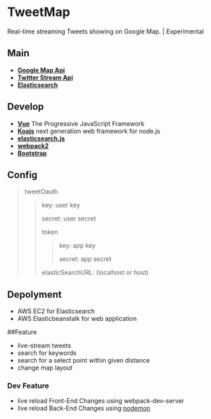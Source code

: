 # TweetMap
Real-time streaming Tweets showing on Google Map. | Experimental

## Main
* [**Google Map Api**](https://developers.google.com/maps/documentation/javascript/)
* [**Twitter Stream Api**](https://dev.twitter.com/streaming/overview)
* [**Elasticsearch**](https://www.elastic.co/)

## Develop
* [**Vue**](https://vuejs.org/) The Progressive
JavaScript Framework
* [**Koajs**](http://koajs.com/) next generation web framework for node.js
* [**elasticsearch.js**](https://www.elastic.co/guide/en/elasticsearch/client/javascript-api/current/index.html)
* [**webpack2**](https://webpack.js.org/)
* [**Bootstrap**](http://getbootstrap.com/)

## Config
> tweetOauth
> > key: user key
> > 
> > secret: user secret
> > 
> > token
> > > key: app key
> > > 
> > > secret: app secret
> > 
> > elasticSearchURL: (localhost or host)


## Depolyment
* AWS EC2 for Elasticsearch
* AWS Elasticbeanstalk for web application

##Feature
* live-stream tweets
* search for keywords
* search for a select point within given distance
* change map layout

### Dev Feature
* live reload Front-End Changes using webpack-dev-server
* live reload Back-End Changes using [nodemon](https://github.com/remy/nodemon)